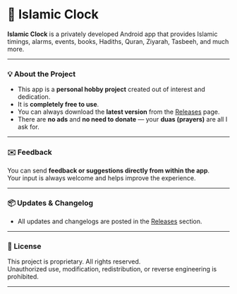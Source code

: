 # 📱 Islamic Clock

**Islamic Clock** is a privately developed Android app that provides Islamic timings, alarms, events, books, Hadiths, Quran, Ziyarah, Tasbeeh, and much more.

---

### 💡 About the Project

- This app is a **personal hobby project** created out of interest and dedication.
- It is **completely free to use**.
- You can always download the **latest version** from the [Releases](../../releases/latest) page.
- There are **no ads** and **no need to donate** — your **duas (prayers)** are all I ask for.

---

### ✉️ Feedback

You can send **feedback or suggestions directly from within the app**.  
Your input is always welcome and helps improve the experience.

---

### 📦 Updates & Changelog

- All updates and changelogs are posted in the [Releases](../../releases) section.

---

### 🤝 License

This project is proprietary. All rights reserved.  
Unauthorized use, modification, redistribution, or reverse engineering is prohibited.

---

